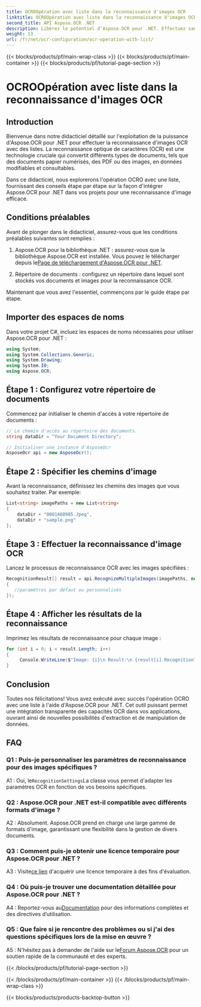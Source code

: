 ```yaml
---
title: OCROOpération avec liste dans la reconnaissance d'images OCR
linktitle: OCROOpération avec liste dans la reconnaissance d'images OCR
second_title: API Aspose.OCR .NET
description: Libérez le potentiel d’Aspose.OCR pour .NET. Effectuez sans effort la reconnaissance d’images OCR avec des listes. Boostez la productivité et l’extraction de données dans vos applications.
weight: 13
url: /fr/net/ocr-configuration/ocr-operation-with-list/
---
```


{{< blocks/products/pf/main-wrap-class >}}
{{< blocks/products/pf/main-container >}}
{{< blocks/products/pf/tutorial-page-section >}}

# OCROOpération avec liste dans la reconnaissance d'images OCR

## Introduction

Bienvenue dans notre didacticiel détaillé sur l'exploitation de la puissance d'Aspose.OCR pour .NET pour effectuer la reconnaissance d'images OCR avec des listes. La reconnaissance optique de caractères (OCR) est une technologie cruciale qui convertit différents types de documents, tels que des documents papier numérisés, des PDF ou des images, en données modifiables et consultables.

Dans ce didacticiel, nous explorerons l'opération OCRO avec une liste, fournissant des conseils étape par étape sur la façon d'intégrer Aspose.OCR pour .NET dans vos projets pour une reconnaissance d'image efficace.

## Conditions préalables

Avant de plonger dans le didacticiel, assurez-vous que les conditions préalables suivantes sont remplies :

1.  Aspose.OCR pour la bibliothèque .NET : assurez-vous que la bibliothèque Aspose.OCR est installée. Vous pouvez le télécharger depuis le[Page de téléchargement d'Aspose.OCR pour .NET](https://releases.aspose.com/ocr/net/).

2. Répertoire de documents : configurez un répertoire dans lequel sont stockés vos documents et images pour la reconnaissance OCR.

Maintenant que vous avez l'essentiel, commençons par le guide étape par étape.

## Importer des espaces de noms

Dans votre projet C#, incluez les espaces de noms nécessaires pour utiliser Aspose.OCR pour .NET :

```csharp
using System;
using System.Collections.Generic;
using System.Drawing;
using System.IO;
using Aspose.OCR;
```

## Étape 1 : Configurez votre répertoire de documents

Commencez par initialiser le chemin d'accès à votre répertoire de documents :
```csharp
// Le chemin d'accès au répertoire des documents.
string dataDir = "Your Document Directory";

// Initialiser une instance d'AsposeOcr
AsposeOcr api = new AsposeOcr();
```

## Étape 2 : Spécifier les chemins d'image

Avant la reconnaissance, définissez les chemins des images que vous souhaitez traiter. Par exemple:

```csharp
List<string> imagePaths = new List<string>
{
    dataDir + "0001460985.Jpeg",
    dataDir + "sample.png"
};
```

## Étape 3 : Effectuer la reconnaissance d'image OCR

Lancez le processus de reconnaissance OCR avec les images spécifiées :

```csharp
RecognitionResult[] result = api.RecognizeMultipleImages(imagePaths, new RecognitionSettings
{
   //paramètres par défaut ou personnalisés
});
```

## Étape 4 : Afficher les résultats de la reconnaissance

Imprimez les résultats de reconnaissance pour chaque image :

```csharp
for (int i = 0; i < result.Length; i++)
{
	 Console.WriteLine($"Image: {i}\n Result:\n {result[i].RecognitionText}");
}
```

## Conclusion

Toutes nos félicitations! Vous avez exécuté avec succès l'opération OCRO avec une liste à l'aide d'Aspose.OCR pour .NET. Cet outil puissant permet une intégration transparente des capacités OCR dans vos applications, ouvrant ainsi de nouvelles possibilités d'extraction et de manipulation de données.

## FAQ

### Q1 : Puis-je personnaliser les paramètres de reconnaissance pour des images spécifiques ?

 A1 : Oui, le`RecognitionSettings`La classe vous permet d'adapter les paramètres OCR en fonction de vos besoins spécifiques.

### Q2 : Aspose.OCR pour .NET est-il compatible avec différents formats d'image ?

A2 : Absolument. Aspose.OCR prend en charge une large gamme de formats d'image, garantissant une flexibilité dans la gestion de divers documents.

### Q3 : Comment puis-je obtenir une licence temporaire pour Aspose.OCR pour .NET ?

 A3 : Visite[ce lien](https://purchase.aspose.com/temporary-license/) d'acquérir une licence temporaire à des fins d'évaluation.

### Q4 : Où puis-je trouver une documentation détaillée pour Aspose.OCR pour .NET ?

 A4 : Reportez-vous au[Documentation](https://reference.aspose.com/ocr/net/) pour des informations complètes et des directives d’utilisation.

### Q5 : Que faire si je rencontre des problèmes ou si j'ai des questions spécifiques lors de la mise en œuvre ?

 A5 : N'hésitez pas à demander de l'aide sur le[Forum Aspose.OCR](https://forum.aspose.com/c/ocr/16) pour un soutien rapide de la communauté et des experts.

{{< /blocks/products/pf/tutorial-page-section >}}

{{< /blocks/products/pf/main-container >}}
{{< /blocks/products/pf/main-wrap-class >}}

{{< blocks/products/products-backtop-button >}}
